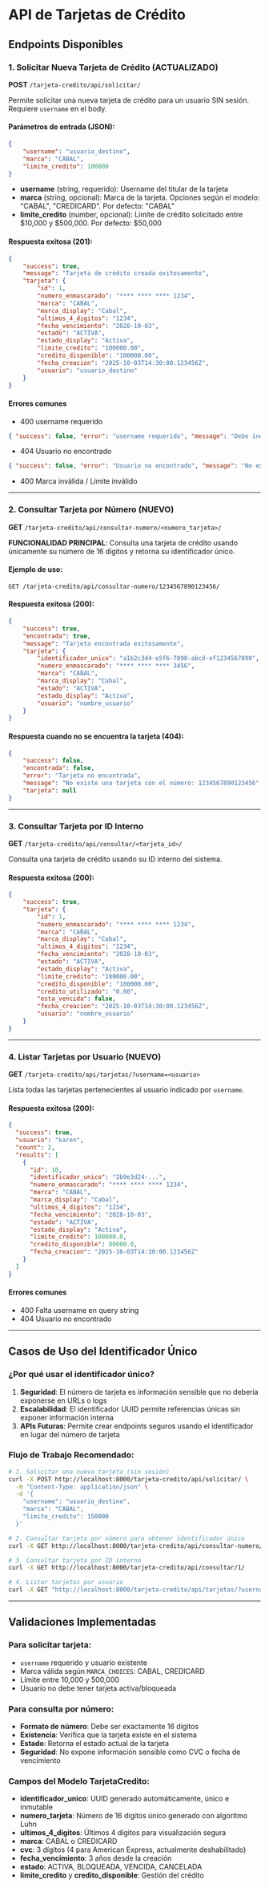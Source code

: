 # API de Tarjetas de Crédito

## Endpoints Disponibles

### 1. Solicitar Nueva Tarjeta de Crédito (ACTUALIZADO)

**POST** `/tarjeta-credito/api/solicitar/`

Permite solicitar una nueva tarjeta de crédito para un usuario SIN sesión. Requiere `username` en el body.

#### Parámetros de entrada (JSON):
```json
{
    "username": "usuario_destino",
    "marca": "CABAL",
    "limite_credito": 100000
}
```

- **username** (string, requerido): Username del titular de la tarjeta
- **marca** (string, opcional): Marca de la tarjeta. Opciones según el modelo: "CABAL", "CREDICARD". Por defecto: "CABAL"
- **limite_credito** (number, opcional): Límite de crédito solicitado entre $10,000 y $500,000. Por defecto: $50,000

#### Respuesta exitosa (201):
```json
{
    "success": true,
    "message": "Tarjeta de crédito creada exitosamente",
    "tarjeta": {
        "id": 1,
        "numero_enmascarado": "**** **** **** 1234",
        "marca": "CABAL",
        "marca_display": "Cabal",
        "ultimos_4_digitos": "1234",
        "fecha_vencimiento": "2028-10-03",
        "estado": "ACTIVA",
        "estado_display": "Activa",
        "limite_credito": "100000.00",
        "credito_disponible": "100000.00",
        "fecha_creacion": "2025-10-03T14:30:00.123456Z",
        "usuario": "usuario_destino"
    }
}
```

#### Errores comunes
- 400 username requerido
```json
{ "success": false, "error": "username requerido", "message": "Debe indicar el username del titular de la tarjeta" }
```
- 404 Usuario no encontrado
```json
{ "success": false, "error": "Usuario no encontrado", "message": "No existe un usuario con username: <username>" }
```
- 400 Marca inválida / Límite inválido

---

### 2. Consultar Tarjeta por Número (NUEVO)

**GET** `/tarjeta-credito/api/consultar-numero/<numero_tarjeta>/`

**FUNCIONALIDAD PRINCIPAL**: Consulta una tarjeta de crédito usando únicamente su número de 16 dígitos y retorna su identificador único.

#### Ejemplo de uso:
```
GET /tarjeta-credito/api/consultar-numero/1234567890123456/
```

#### Respuesta exitosa (200):
```json
{
    "success": true,
    "encontrada": true,
    "message": "Tarjeta encontrada exitosamente",
    "tarjeta": {
        "identificador_unico": "a1b2c3d4-e5f6-7890-abcd-ef1234567890",
        "numero_enmascarado": "**** **** **** 3456",
        "marca": "CABAL",
        "marca_display": "Cabal",
        "estado": "ACTIVA",
        "estado_display": "Activa",
        "usuario": "nombre_usuario"
    }
}
```

#### Respuesta cuando no se encuentra la tarjeta (404):
```json
{
    "success": false,
    "encontrada": false,
    "error": "Tarjeta no encontrada",
    "message": "No existe una tarjeta con el número: 1234567890123456",
    "tarjeta": null
}
```

---

### 3. Consultar Tarjeta por ID Interno

**GET** `/tarjeta-credito/api/consultar/<tarjeta_id>/`

Consulta una tarjeta de crédito usando su ID interno del sistema.

#### Respuesta exitosa (200):
```json
{
    "success": true,
    "tarjeta": {
        "id": 1,
        "numero_enmascarado": "**** **** **** 1234",
        "marca": "CABAL",
        "marca_display": "Cabal",
        "ultimos_4_digitos": "1234",
        "fecha_vencimiento": "2028-10-03",
        "estado": "ACTIVA",
        "estado_display": "Activa",
        "limite_credito": "100000.00",
        "credito_disponible": "100000.00",
        "credito_utilizado": "0.00",
        "esta_vencida": false,
        "fecha_creacion": "2025-10-03T14:30:00.123456Z",
        "usuario": "nombre_usuario"
    }
}
```

---

### 4. Listar Tarjetas por Usuario (NUEVO)

**GET** `/tarjeta-credito/api/tarjetas/?username=<usuario>`

Lista todas las tarjetas pertenecientes al usuario indicado por `username`.

#### Respuesta exitosa (200):
```json
{
  "success": true,
  "usuario": "karen",
  "count": 2,
  "results": [
    {
      "id": 10,
      "identificador_unico": "2b9e3d24-...",
      "numero_enmascarado": "**** **** **** 1234",
      "marca": "CABAL",
      "marca_display": "Cabal",
      "ultimos_4_digitos": "1234",
      "fecha_vencimiento": "2028-10-03",
      "estado": "ACTIVA",
      "estado_display": "Activa",
      "limite_credito": 100000.0,
      "credito_disponible": 80000.0,
      "fecha_creacion": "2025-10-03T14:30:00.123456Z"
    }
  ]
}
```

#### Errores comunes
- 400 Falta username en query string
- 404 Usuario no encontrado

---

## Casos de Uso del Identificador Único

### ¿Por qué usar el identificador único?

1. **Seguridad**: El número de tarjeta es información sensible que no debería exponerse en URLs o logs
2. **Escalabilidad**: El identificador UUID permite referencias únicas sin exponer información interna
3. **APIs Futuras**: Permite crear endpoints seguros usando el identificador en lugar del número de tarjeta

### Flujo de Trabajo Recomendado:

```bash
# 1. Solicitar una nueva tarjeta (sin sesión)
curl -X POST http://localhost:8000/tarjeta-credito/api/solicitar/ \
  -H "Content-Type: application/json" \
  -d '{
    "username": "usuario_destino",
    "marca": "CABAL",
    "limite_credito": 150000
  }'

# 2. Consultar tarjeta por número para obtener identificador único
curl -X GET http://localhost:8000/tarjeta-credito/api/consultar-numero/1234567890123456/

# 3. Consultar tarjeta por ID interno
curl -X GET http://localhost:8000/tarjeta-credito/api/consultar/1/

# 4. Listar tarjetas por usuario
curl -X GET "http://localhost:8000/tarjeta-credito/api/tarjetas/?username=karen"
```

---

## Validaciones Implementadas

### Para solicitar tarjeta:
- `username` requerido y usuario existente
- Marca válida según `MARCA_CHOICES`: CABAL, CREDICARD
- Límite entre 10,000 y 500,000
- Usuario no debe tener tarjeta activa/bloqueada

### Para consulta por número:
- **Formato de número**: Debe ser exactamente 16 dígitos
- **Existencia**: Verifica que la tarjeta existe en el sistema
- **Estado**: Retorna el estado actual de la tarjeta
- **Seguridad**: No expone información sensible como CVC o fecha de vencimiento

### Campos del Modelo TarjetaCredito:
- **identificador_unico**: UUID generado automáticamente, único e inmutable
- **numero_tarjeta**: Número de 16 dígitos único generado con algoritmo Luhn
- **ultimos_4_digitos**: Últimos 4 dígitos para visualización segura
- **marca**: CABAL o CREDICARD
- **cvc**: 3 dígitos (4 para American Express, actualmente deshabilitado)
- **fecha_vencimiento**: 3 años desde la creación
- **estado**: ACTIVA, BLOQUEADA, VENCIDA, CANCELADA
- **limite_credito** y **credito_disponible**: Gestión del crédito
